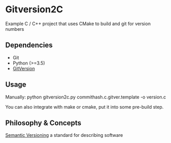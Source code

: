 # Gitversion2C
Example C / C++ project that uses CMake to build and git for version numbers

## Dependencies

* Git
* Python (>=3.5)
* [GitVersion](https://gitversion.net/)

## Usage

Manually:
    python gitversion2c.py commithash.c.gitver.template -o version.c

You can also integrate with make or cmake, put it into some pre-build step.

## Philosophy & Concepts

[Semantic Versioning](https://semver.org/) a standard for describing software
